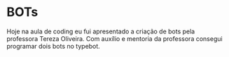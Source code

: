 # BOTs
Hoje na aula de coding eu fui apresentado a criação de bots pela professora Tereza Oliveira. Com auxílio e mentoria da professora consegui programar dois bots  no typebot.
